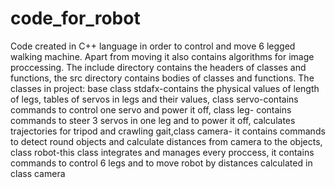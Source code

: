# code_for_robot
 Code created in C++ language in order to control and move 6 legged walking machine. Apart from moving it also contains
 algorithms for image proccessing. The include directory contains the headers of classes and functions, the src directory contains bodies of classes and functions. The classes in project: base class stdafx-contains the physical values of length of legs, tables of servos in legs and their values, class servo-contains commands to control one servo and power it off, class leg- contains commands to steer 3 servos in one leg and to power it off, calculates trajectories for tripod and crawling gait,class camera- it contains commands to detect round objects and calculate distances from camera to the objects, class robot-this class integrates and manages every proccess, it contains commands to control 6 legs and to move robot by distances calculated in class camera  

